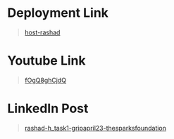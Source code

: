 # Deployment Link 
> <a href="http://host-rashad.000webhostapp.com/">host-rashad</a>

# Youtube Link 
> <a href="https://www.youtube.com/watch?v=fOgQ8ghCjdQ">fOgQ8ghCjdQ</a>
# LinkedIn Post 
> <a href="https://www.linkedin.com/posts/rashad-h_task1-gripapril23-thesparksfoundation-activity-7054407193051205634-9BRv?utm_source=share&utm_medium=member_desktop">rashad-h_task1-gripapril23-thesparksfoundation</a>
